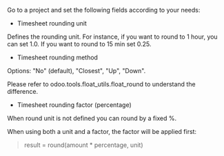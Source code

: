 Go to a project and set the following fields according to your needs:

- Timesheet rounding unit

Defines the rounding unit. For instance, if you want to round to 1 hour,
you can set 1.0. If you want to round to 15 min set 0.25.

- Timesheet rounding method

Options: "No" (default), "Closest", "Up", "Down".

Please refer to odoo.tools.float_utils.float_round to understand the
difference.

- Timesheet rounding factor (percentage)

When round unit is not defined you can round by a fixed %.

When using both a unit and a factor, the factor will be applied first:

> result = round(amount \* percentage, unit)
